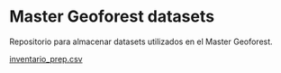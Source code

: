 # Master Geoforest datasets

Repositorio para almacenar datasets utilizados en el Master Geoforest.

[inventario_prep.csv](inventario_prep.csv) 
